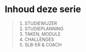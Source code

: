 # Inhoud deze serie

> 1. STUDIEWIJZER
> 2. STUDIEPLANNING
> 3. TAKEN, MODULE 
> 4. CHALLENGES
> 5. SLB-ER & COACH
